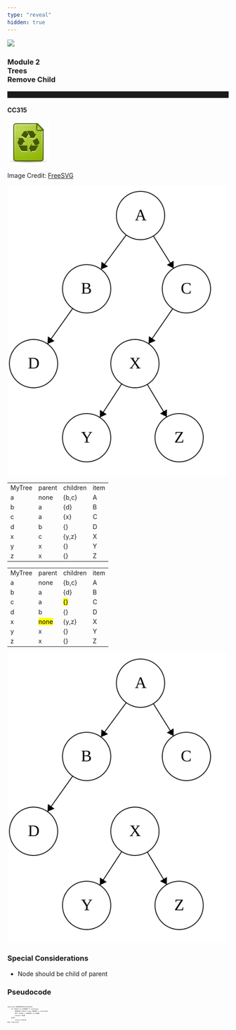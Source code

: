 ```yaml
---
type: "reveal"
hidden: true
---
```


<section>
<img class="stretch plain" src="/images/2/core-logo-on-white.png">
<h3> Module 2 <br> Trees <br> Remove Child</h3>
<hr style="height:15px;color:512888;background-color:512888;">
<h4>CC315</h4>
</section>

<section>
<img class="stretch plain" src="/images/2/315trash.svg">
	<p class="imagecredit">Image Credit: <a href="https://freesvg.org/trash-folder">FreeSVG</a></p>
</section>

<section>
<img class="stretch plain" src="/images/2/315_add_child2.svg">
</section>

<section>
<table>
<tr><td> MyTree </td><td> parent </td><td> children </td><td> item </td></tr>
<tr><td> a </td><td> none </td><td> {b,c} </td><td> A </td></tr>
<tr><td> b </td><td> a </td><td> {d} </td><td> B </td></tr>
<tr><td> c </td><td> a </td><td> {x} </td><td> C </td></tr>
<tr><td> d </td><td> b </td><td> {} </td><td> D </td></tr>
<tr><td> x </td><td> c </td><td> {y,z} </td><td> X </td></tr>
<tr><td> y </td><td> x </td><td> {} </td><td> Y </td></tr>
<tr><td> z </td><td> x </td><td> {} </td><td> Z </td></tr>
</table>
</section>

<section>
<table>
<tr><td> MyTree </td><td> parent </td><td> children </td><td> item </td></tr>
<tr><td> a </td><td> none </td><td> {b,c} </td><td> A </td></tr>
<tr><td> b </td><td> a </td><td> {d} </td><td> B </td></tr>
<tr><td> c </td><td> a </td><td> <mark>{}</mark> </td><td> C </td></tr>
<tr><td> d </td><td> b </td><td> {} </td><td> D </td></tr>
<tr><td> x </td><td> <mark>none</mark> </td><td> {y,z} </td><td> X </td></tr>
<tr><td> y </td><td> x </td><td> {} </td><td> Y </td></tr>
<tr><td> z </td><td> x </td><td> {} </td><td> Z </td></tr>
</table>
</section>

<section>
<img class="stretch plain" src="/images/2/315_add_child1.svg">
</section>

<section>
<h3>Special Considerations</h3>
<ul>
<li>Node should be child of parent</li>
</ul>
</section>

<section>
<h3>Pseudocode</h3>
<pre class="" style="font-size: .3em;width: 600"><code class="python">
function REMOVECHILD(CHILD)
    IF CHILD in PARENT`S children
        REMOVE CHILD from PARENT`s children
        SET CHILD`s PARENT to NONE
        return TRUE
    ELSE
        return FALSE
end function
 </code></pre>
</section>
